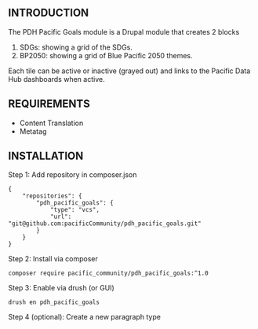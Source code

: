 ## INTRODUCTION

The PDH Pacific Goals module is a Drupal module that creates 2 blocks

1. SDGs: showing a grid of the SDGs.
2. BP2050: showing a grid of Blue Pacific 2050 themes.

Each tile can be active or inactive (grayed out) and links to the Pacific Data Hub dashboards when active.

## REQUIREMENTS

- Content Translation
- Metatag

## INSTALLATION

Step 1: Add repository in composer.json

```
{
    "repositories": {
        "pdh_pacific_goals": {
            "type": "vcs",
            "url": "git@github.com:pacificCommunity/pdh_pacific_goals.git"
        }
    }
}
```

Step 2: Install via composer

```
composer require pacific_community/pdh_pacific_goals:^1.0
```

Step 3: Enable via drush (or GUI)

```
drush en pdh_pacific_goals
```

Step 4 (optional): Create a new paragraph type
